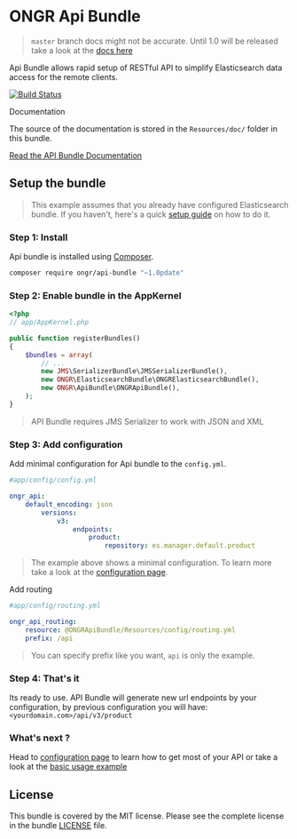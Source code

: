 # ONGR Api Bundle


> `master` branch docs might not be accurate. Until 1.0 will be released take a look at the [docs here](https://github.com/ongr-io/ApiBundle/blob/0.1/Resources/doc/index.md)

Api Bundle allows rapid setup of RESTful API to simplify Elasticsearch data access for the remote clients.

[![Build Status](https://travis-ci.org/ongr-io/ApiBundle.svg?branch=master)](https://travis-ci.org/ongr-io/ApiBundle)

Documentation

The source of the documentation is stored in the `Resources/doc/` folder in this bundle.

[Read the API Bundle Documentation][2]


## Setup the bundle


> This example assumes that you already have configured Elasticsearch bundle. 
If you haven't, here's a quick [setup guide][3] on how to do it.

### Step 1: Install

Api bundle is installed using [Composer][4].

```bash
composer require ongr/api-bundle "~1.0pdate"
```

### Step 2: Enable bundle in the AppKernel

```php
<?php
// app/AppKernel.php

public function registerBundles()
{
    $bundles = array(
        // ...
        new JMS\SerializerBundle\JMSSerializerBundle(),
        new ONGR\ElasticsearchBundle\ONGRElasticsearchBundle(),
        new ONGR\ApiBundle\ONGRApiBundle(),
    );
}
```

> API Bundle requires JMS Serializer to work with JSON and XML

### Step 3: Add configuration

Add minimal configuration for Api bundle to the `config.yml`.

```yaml
#app/config/config.yml

ongr_api:
    default_encoding: json
        versions:
            v3:
                endpoints:
                    product:
                        repository: es.manager.default.product
```

> The example above shows a minimal configuration. To learn more take a look at the [configuration page][5].


Add routing

```yaml
#app/config/routing.yml

ongr_api_routing:
    resource: @ONGRApiBundle/Resources/config/routing.yml
    prefix: /api
```

> You can specify prefix like you want, `api` is only the example.

### Step 4: That's it

Its ready to use. API Bundle will generate new url endpoints by your configuration, by previous configuration you will have: `<yourdomain.com>/api/v3/product`

### What's next ?

Head to [configuration page][5] to learn how to get most of your API or take a look at the [basic usage example][6]


## License

This bundle is covered by the MIT license. Please see the complete license in the bundle [LICENSE][1] file.



[1]: LICENSE
[2]: Resources/doc/index.md
[3]: https://github.com/ongr-io/ElasticsearchBundle/blob/master/README.md
[4]: https://getcomposer.org/doc/00-intro.md
[5]: Resources/doc/configuration.md
[6]: Resources/doc/usage.md
